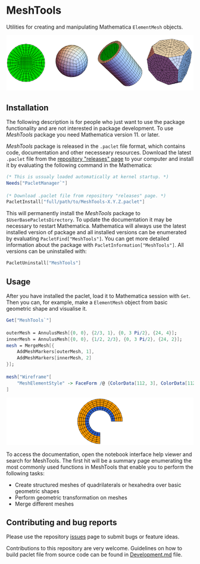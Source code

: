 # MeshTools
Utilities for creating and manipulating Mathematica `ElementMesh` objects. 

![example1](Graphics/ExampleMeshes.png)


## Installation

The following description is for people who just want to use the package functionality and 
are not interested in package development. 
To use _MeshTools_ package you need Mathematica version 11. or later.

_MeshTools_ package is released in the `.paclet` file format, which contains code, 
documentation and other necesseary resources. 
Download the latest `.paclet` file from the [repository "releases" page](https://github.com/c3m-labs/MeshTools/releases) 
to your computer and install it by evaluating the following command in the Mathematica:

```mathematica
(* This is ussualy loaded automatically at kernel startup. *)
Needs["PacletManager`"] 

(* Download .paclet file from repository "releases" page. *)
PacletInstall["full/path/to/MeshTools-X.Y.Z.paclet"] 
```

This will permanently install the _MeshTools_ package to `$UserBasePacletsDirectory`. 
To update the documentation it may be necessary to restart Mathematica. 
Mathematica will always use the latest installed version of package and all installed versions 
can be enumerated by evaluating `PacletFind["MeshTools"]`.
You can get more detailed information about the package with `PacletInformation["MeshTools"]`.
All versions can be uninstalled with:

```mathematica
PacletUninstall["MeshTools"]
```



## Usage

After you have installed the paclet, load it to Mathematica session with `Get`. 
Then you can, for example, make a `ElementMesh` object from basic geometric shape and visualise it.

```mathematica
Get["MeshTools`"]
    
outerMesh = AnnulusMesh[{0, 0}, {2/3, 1}, {0, 3 Pi/2}, {24, 4}];
innerMesh = AnnulusMesh[{0, 0}, {1/2, 2/3}, {0, 3 Pi/2}, {24, 2}];
mesh = MergeMesh[{
    AddMeshMarkers[outerMesh, 1],
    AddMeshMarkers[innerMesh, 2]
}];

mesh["Wireframe"[
    "MeshElementStyle" -> FaceForm /@ {ColorData[112, 3], ColorData[112, 2]}]
]
```
    
![screenshot](Graphics/DoubleAnnulus.png )

To access the documentation, open the notebook interface help viewer and search for MeshTools. 
The first hit will be a summary page enumerating the most commonly used functions in MeshTools that enable you to perform the following tasks:

* Create structured meshes of quadrilaterals or hexahedra over basic geometric shapes
* Perform geometric transformation on meshes 
* Merge different meshes


## Contributing and bug reports

Please use the repository [issues](https://github.com/c3m-labs/MeshTools/issues) page to submit bugs or feature ideas. 

Contributions to this repository are very welcome. 
Guidelines on how to build paclet file from source code can be found in [Development.md]( Development.md ) file.


